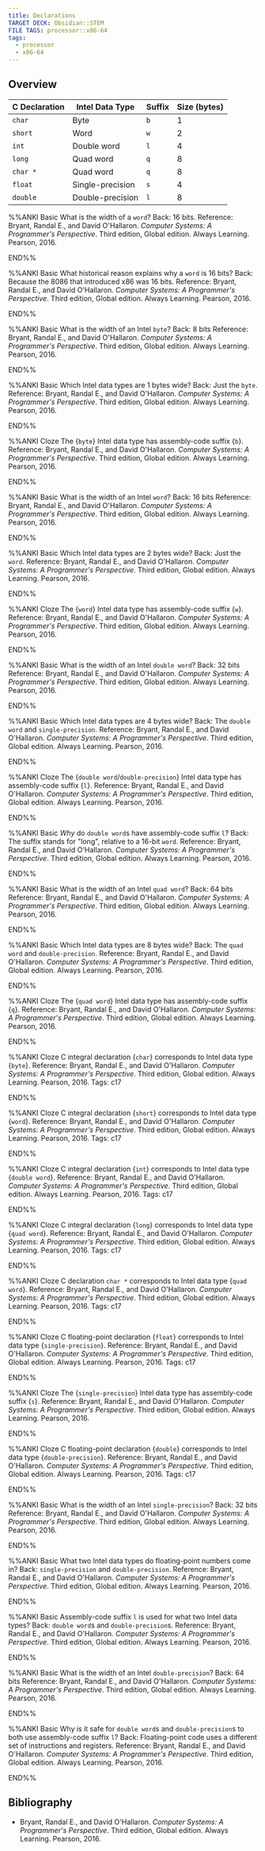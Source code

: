 ```yaml
---
title: Declarations
TARGET DECK: Obsidian::STEM
FILE TAGS: processor::x86-64
tags:
  - processor
  - x86-64
---
```


## Overview

| C Declaration | Intel Data Type  | Suffix | Size (bytes) |
| ------------- | ---------------- | ------ | ------------ |
| `char`        | Byte             | `b`    | 1            |
| `short`       | Word             | `w`    | 2            |
| `int`         | Double word      | `l`    | 4            |
| `long`        | Quad word        | `q`    | 8            |
| `char *`      | Quad word        | `q`    | 8            |
| `float`       | Single-precision | `s`    | 4            |
| `double`      | Double-precision | `l`    | 8            |

%%ANKI
Basic
What is the width of a `word`?
Back: 16 bits.
Reference: Bryant, Randal E., and David O'Hallaron. *Computer Systems: A Programmer's Perspective*. Third edition, Global edition. Always Learning. Pearson, 2016.
<!--ID: 1711116523806-->
END%%

%%ANKI
Basic
What historical reason explains why a `word` is 16 bits?
Back: Because the 8086 that introduced x86 was 16 bits.
Reference: Bryant, Randal E., and David O'Hallaron. *Computer Systems: A Programmer's Perspective*. Third edition, Global edition. Always Learning. Pearson, 2016.
<!--ID: 1711116523813-->
END%%

%%ANKI
Basic
What is the width of an Intel `byte`?
Back: $8$ bits
Reference: Bryant, Randal E., and David O'Hallaron. *Computer Systems: A Programmer's Perspective*. Third edition, Global edition. Always Learning. Pearson, 2016.
<!--ID: 1711116523816-->
END%%

%%ANKI
Basic
Which Intel data types are 1 bytes wide?
Back: Just the `byte`.
Reference: Bryant, Randal E., and David O'Hallaron. *Computer Systems: A Programmer's Perspective*. Third edition, Global edition. Always Learning. Pearson, 2016.
<!--ID: 1711116523818-->
END%%

%%ANKI
Cloze
The {`byte`} Intel data type has assembly-code suffix {`b`}.
Reference: Bryant, Randal E., and David O'Hallaron. *Computer Systems: A Programmer's Perspective*. Third edition, Global edition. Always Learning. Pearson, 2016.
<!--ID: 1711116523821-->
END%%

%%ANKI
Basic
What is the width of an Intel  `word`?
Back: $16$ bits
Reference: Bryant, Randal E., and David O'Hallaron. *Computer Systems: A Programmer's Perspective*. Third edition, Global edition. Always Learning. Pearson, 2016.
<!--ID: 1711116523824-->
END%%

%%ANKI
Basic
Which Intel data types are 2 bytes wide?
Back: Just the `word`.
Reference: Bryant, Randal E., and David O'Hallaron. *Computer Systems: A Programmer's Perspective*. Third edition, Global edition. Always Learning. Pearson, 2016.
<!--ID: 1711116523827-->
END%%

%%ANKI
Cloze
The {`word`} Intel data type has assembly-code suffix {`w`}.
Reference: Bryant, Randal E., and David O'Hallaron. *Computer Systems: A Programmer's Perspective*. Third edition, Global edition. Always Learning. Pearson, 2016.
<!--ID: 1711116523830-->
END%%

%%ANKI
Basic
What is the width of an Intel `double word`?
Back: $32$ bits
Reference: Bryant, Randal E., and David O'Hallaron. *Computer Systems: A Programmer's Perspective*. Third edition, Global edition. Always Learning. Pearson, 2016.
<!--ID: 1711116523833-->
END%%

%%ANKI
Basic
Which Intel data types are 4 bytes wide?
Back: The `double word` and `single-precision`.
Reference: Bryant, Randal E., and David O'Hallaron. *Computer Systems: A Programmer's Perspective*. Third edition, Global edition. Always Learning. Pearson, 2016.
<!--ID: 1711116523836-->
END%%

%%ANKI
Cloze
The {`double word`/`double-precision`} Intel data type has assembly-code suffix {`l`}.
Reference: Bryant, Randal E., and David O'Hallaron. *Computer Systems: A Programmer's Perspective*. Third edition, Global edition. Always Learning. Pearson, 2016.
<!--ID: 1711116523839-->
END%%

%%ANKI
Basic
*Why* do `double word`s have assembly-code suffix `l`?
Back: The suffix stands for "long", relative to a 16-bit `word`.
Reference: Bryant, Randal E., and David O'Hallaron. *Computer Systems: A Programmer's Perspective*. Third edition, Global edition. Always Learning. Pearson, 2016.
<!--ID: 1711116523842-->
END%%

%%ANKI
Basic
What is the width of an Intel  `quad word`?
Back: $64$ bits
Reference: Bryant, Randal E., and David O'Hallaron. *Computer Systems: A Programmer's Perspective*. Third edition, Global edition. Always Learning. Pearson, 2016.
<!--ID: 1711116523846-->
END%%

%%ANKI
Basic
Which Intel data types are 8 bytes wide?
Back: The `quad word` and `double-precision`.
Reference: Bryant, Randal E., and David O'Hallaron. *Computer Systems: A Programmer's Perspective*. Third edition, Global edition. Always Learning. Pearson, 2016.
<!--ID: 1711116523850-->
END%%

%%ANKI
Cloze
The {`quad word`} Intel data type has assembly-code suffix {`q`}.
Reference: Bryant, Randal E., and David O'Hallaron. *Computer Systems: A Programmer's Perspective*. Third edition, Global edition. Always Learning. Pearson, 2016.
<!--ID: 1711116523853-->
END%%

%%ANKI
Cloze
C integral declaration {`char`} corresponds to Intel data type {`byte`}.
Reference: Bryant, Randal E., and David O'Hallaron. *Computer Systems: A Programmer's Perspective*. Third edition, Global edition. Always Learning. Pearson, 2016.
Tags: c17
<!--ID: 1711116523858-->
END%%

%%ANKI
Cloze
C integral declaration {`short`} corresponds to Intel data type {`word`}.
Reference: Bryant, Randal E., and David O'Hallaron. *Computer Systems: A Programmer's Perspective*. Third edition, Global edition. Always Learning. Pearson, 2016.
Tags: c17
<!--ID: 1711116523862-->
END%%

%%ANKI
Cloze
C integral declaration {`int`} corresponds to Intel data type {`double word`}.
Reference: Bryant, Randal E., and David O'Hallaron. *Computer Systems: A Programmer's Perspective*. Third edition, Global edition. Always Learning. Pearson, 2016.
Tags: c17
<!--ID: 1711116523866-->
END%%

%%ANKI
Cloze
C integral declaration {`long`} corresponds to Intel data type {`quad word`}.
Reference: Bryant, Randal E., and David O'Hallaron. *Computer Systems: A Programmer's Perspective*. Third edition, Global edition. Always Learning. Pearson, 2016.
Tags: c17
<!--ID: 1711116523870-->
END%%

%%ANKI
Cloze
C declaration `char *` corresponds to Intel data type {`quad word`}.
Reference: Bryant, Randal E., and David O'Hallaron. *Computer Systems: A Programmer's Perspective*. Third edition, Global edition. Always Learning. Pearson, 2016.
Tags: c17
<!--ID: 1711116523874-->
END%%

%%ANKI
Cloze
C floating-point declaration {`float`} corresponds to Intel data type {`single-precision`}.
Reference: Bryant, Randal E., and David O'Hallaron. *Computer Systems: A Programmer's Perspective*. Third edition, Global edition. Always Learning. Pearson, 2016.
Tags: c17
<!--ID: 1711116523877-->
END%%

%%ANKI
Cloze
The {`single-precision`} Intel data type has assembly-code suffix {`s`}.
Reference: Bryant, Randal E., and David O'Hallaron. *Computer Systems: A Programmer's Perspective*. Third edition, Global edition. Always Learning. Pearson, 2016.
<!--ID: 1711116523881-->
END%%

%%ANKI
Cloze
C floating-point declaration {`double`} corresponds to Intel data type {`double-precision`}.
Reference: Bryant, Randal E., and David O'Hallaron. *Computer Systems: A Programmer's Perspective*. Third edition, Global edition. Always Learning. Pearson, 2016.
Tags: c17
<!--ID: 1711116523885-->
END%%

%%ANKI
Basic
What is the width of an Intel `single-precision`?
Back: $32$ bits
Reference: Bryant, Randal E., and David O'Hallaron. *Computer Systems: A Programmer's Perspective*. Third edition, Global edition. Always Learning. Pearson, 2016.
<!--ID: 1711116523889-->
END%%

%%ANKI
Basic
What two Intel data types do floating-point numbers come in?
Back: `single-precision` and `double-precision`.
Reference: Bryant, Randal E., and David O'Hallaron. *Computer Systems: A Programmer's Perspective*. Third edition, Global edition. Always Learning. Pearson, 2016.
<!--ID: 1711116523893-->
END%%

%%ANKI
Basic
Assembly-code suffix `l` is used for what two Intel data types?
Back: `double word`s and `double-precision`s.
Reference: Bryant, Randal E., and David O'Hallaron. *Computer Systems: A Programmer's Perspective*. Third edition, Global edition. Always Learning. Pearson, 2016.
<!--ID: 1711116523898-->
END%%

%%ANKI
Basic
What is the width of an Intel  `double-precision`?
Back: $64$ bits
Reference: Bryant, Randal E., and David O'Hallaron. *Computer Systems: A Programmer's Perspective*. Third edition, Global edition. Always Learning. Pearson, 2016.
<!--ID: 1711116523903-->
END%%

%%ANKI
Basic
Why is it safe for `double word`s and `double-precision`s to both use assembly-code suffix `l`?
Back: Floating-point code uses a different set of instructions and registers.
Reference: Bryant, Randal E., and David O'Hallaron. *Computer Systems: A Programmer's Perspective*. Third edition, Global edition. Always Learning. Pearson, 2016.
<!--ID: 1711116523908-->
END%%

## Bibliography

* Bryant, Randal E., and David O'Hallaron. *Computer Systems: A Programmer's Perspective*. Third edition, Global edition. Always Learning. Pearson, 2016.
